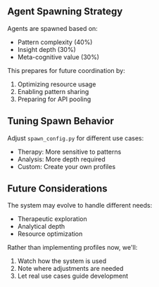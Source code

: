 ## Agent Spawning Strategy

Agents are spawned based on:
- Pattern complexity (40%)
- Insight depth (30%)
- Meta-cognitive value (30%)

This prepares for future coordination by:
1. Optimizing resource usage
2. Enabling pattern sharing
3. Preparing for API pooling 

## Tuning Spawn Behavior

Adjust `spawn_config.py` for different use cases:
- Therapy: More sensitive to patterns
- Analysis: More depth required
- Custom: Create your own profiles 

## Future Considerations

The system may evolve to handle different needs:
- Therapeutic exploration
- Analytical depth
- Resource optimization

Rather than implementing profiles now, we'll:
1. Watch how the system is used
2. Note where adjustments are needed
3. Let real use cases guide development 